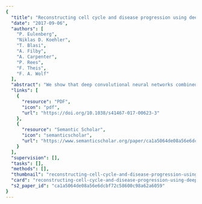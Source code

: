 ```yaml
---
{
  "title": "Reconstructing cell cycle and disease progression using deep learning",
  "date": "2017-09-06",
  "authors": [
    "P. Eulenberg",
    "Niklas D. Koehler",
    "T. Blasi",
    "A. Filby",
    "A. Carpenter",
    "P. Rees",
    "F. Theis",
    "F. A. Wolf"
  ],
  "abstract": "We show that deep convolutional neural networks combined with nonlinear dimension reduction enable reconstructing biological processes based on raw image data. We demonstrate this by reconstructing the cell cycle of Jurkat cells and disease progression in diabetic retinopathy. In further analysis of Jurkat cells, we detect and separate a subpopulation of dead cells in an unsupervised manner and, in classifying discrete cell cycle stages, we reach a sixfold reduction in error rate compared to a recent approach based on boosting on image features. In contrast to previous methods, deep learning based predictions are fast enough for on-the-fly analysis in an imaging flow cytometer.The interpretation of information-rich, high-throughput single-cell data is a challenge requiring sophisticated computational tools. Here the authors demonstrate a deep convolutional neural network that can classify cell cycle status on-the-fly.",
  "links": [
    {
      "resource": "PDF",
      "icon": "pdf",
      "url": "https://doi.org/10.1038/s41467-017-00623-3"
    },
    {
      "resource": "Semantic Scholar",
      "icon": "semanticscholar",
      "url": "https://www.semanticscholar.org/paper/ca1a5064de08a56e6dcbf72c58600c98a62a6059"
    }
  ],
  "supervision": [],
  "tasks": [],
  "methods": [],
  "thumbnail": "reconstructing-cell-cycle-and-disease-progression-using-deep-learning-thumb.jpg",
  "card": "reconstructing-cell-cycle-and-disease-progression-using-deep-learning-card.jpg",
  "s2_paper_id": "ca1a5064de08a56e6dcbf72c58600c98a62a6059"
}
---
```


